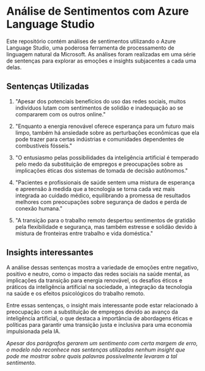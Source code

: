 # Análise de Sentimentos com Azure Language Studio

Este repositório contém análises de sentimentos utilizando o Azure Language Studio, uma poderosa ferramenta de processamento de linguagem natural da Microsoft. As análises foram realizadas em uma série de sentenças para explorar as emoções e insights subjacentes a cada uma delas.

## Sentenças Utilizadas

1. "Apesar dos potenciais benefícios do uso das redes sociais, muitos indivíduos lutam com sentimentos de solidão e inadequação ao se compararem com os outros online."

2. "Enquanto a energia renovável oferece esperança para um futuro mais limpo, também há ansiedade sobre as perturbações econômicas que ela pode trazer para certas indústrias e comunidades dependentes de combustíveis fósseis."

3. "O entusiasmo pelas possibilidades da inteligência artificial é temperado pelo medo da substituição de empregos e preocupações sobre as implicações éticas dos sistemas de tomada de decisão autônomos."

4. "Pacientes e profissionais de saúde sentem uma mistura de esperança e apreensão à medida que a tecnologia se torna cada vez mais integrada ao cuidado médico, equilibrando a promessa de resultados melhores com preocupações sobre segurança de dados e perda de conexão humana."

5. "A transição para o trabalho remoto despertou sentimentos de gratidão pela flexibilidade e segurança, mas também estresse e solidão devido à mistura de fronteiras entre trabalho e vida doméstica."

## Insights interessantes

A análise dessas sentenças mostra a variedade de emoções entre negativo, positivo e neutro, como o impacto das redes sociais na saúde mental, as implicações da transição para energia renovável, os desafios éticos e práticos da inteligência artificial na sociedade, a integração da tecnologia na saúde e os efeitos psicológicos do trabalho remoto. 

Entre essas sentenças, o insight mais interessante pode estar relacionado à preocupação com a substituição de empregos devido ao avanço da inteligência artificial, o que destaca a importância de abordagens éticas e políticas para garantir uma transição justa e inclusiva para uma economia impulsionada pela IA.

*Apesar dos parágrafos gerarem um sentimento com certa margem de erro, o modelo não reconhece nas sentenças utilizadas nenhum insight que pode me mostrar sobre quais palavras possivelmente levaram a tal sentimento.*

